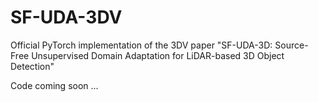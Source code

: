 # SF-UDA-3DV
Official PyTorch implementation of the 3DV paper "SF-UDA-3D: Source-Free Unsupervised Domain Adaptation for LiDAR-based 3D Object Detection"

Code coming soon ...
